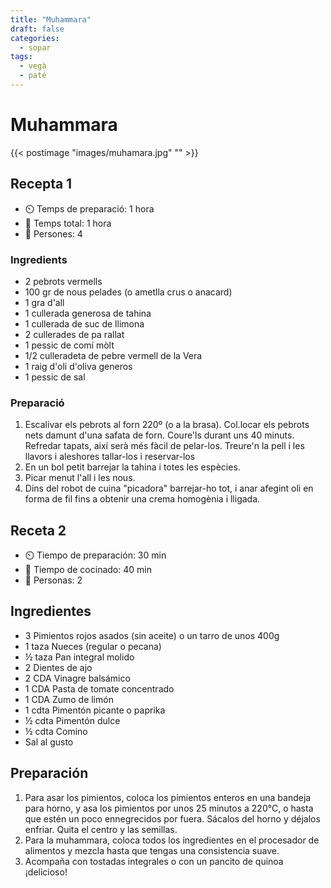 ```yaml
---
title: "Muhammara"
draft: false 
categories: 
  - sopar
tags: 
  - vegà
  - paté
---
```


# Muhammara

{{< postimage "images/muhamara.jpg" "" >}}

## Recepta 1 

- ⏲️  Temps de preparació: 1 hora 
- 🍳 Temps total: 1 hora 
- 🍴 Persones: 4 

### Ingredients

- 2 pebrots vermells
- 100 gr de nous pelades (o ametlla crus o anacard)
- 1 gra d'all
- 1 cullerada generosa de tahina
- 1 cullerada de suc de llimona
- 2 cullerades de pa rallat
- 1 pessic de comí mòlt
- 1/2 culleradeta de pebre vermell de la Vera
- 1 raig d'oli d'oliva generos
- 1 pessic de sal

### Preparació

1. Escalivar els pebrots al forn 220º (o a la brasa). Col.locar els pebrots nets damunt d'una safata de forn. Coure'ls durant 
uns 40 minuts. Refredar tapats, així serà més fàcil de pelar-los. Treure'n la pell i les llavors i aleshores tallar-los i reservar-los
2. En un bol petit barrejar la tahina i totes les espècies.
3. Picar menut l'all i les nous. 
4. Dins del robot de cuina "picadora" barrejar-ho tot, i anar afegint oli en forma de fil fins a obtenir una crema homogènia i lligada. 


## Receta 2

- ⏲️  Tiempo de preparación: 30 min 
- 🍳 Tiempo de cocinado: 40 min 
- 🍴 Personas: 2 

## Ingredientes

- 3 Pimientos rojos asados (sin aceite) o un tarro de unos 400g⁠
- 1 taza Nueces (regular o pecana)⁠
- ½ taza Pan integral molido⁠
- 2 Dientes de ajo⁠
- 2 CDA Vinagre balsámico⁠
- 1 CDA Pasta de tomate concentrado⁠
- 1 CDA Zumo de limón⁠
- 1 cdta Pimentón picante o paprika⁠
- ½ cdta Pimentón dulce⁠
- ½ cdta Comino⁠
- Sal al gusto⁠
⁠

## Preparación

1. Para asar los pimientos, coloca los pimientos enteros en una bandeja para horno, y asa los pimientos por unos 25 minutos a 220°C, o hasta que estén un poco ennegrecidos por fuera. Sácalos del horno y déjalos enfriar. Quita el centro y las semillas.⁠
2. Para la muhammara, coloca todos los ingredientes en el procesador de alimentos y mezcla hasta que tengas una consistencia suave.⁠
3. Acompaña con tostadas integrales o con un pancito de quinoa ¡delicioso!⁠
